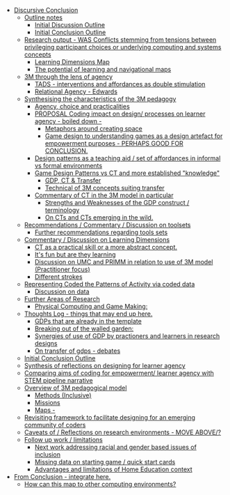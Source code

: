 -   [Discursive Conclusion](#discursive-conclusion)
    -   [Outline notes](#outline-notes)
        -   [Initial Discussion Outline](#initial-discussion-outline)
        -   [Initial Conclusion Outline](#initial-conclusion-outline)
    -   [Research output - WAS Conflicts stemming from tensions between
        privileging participant choices or underlying computing and
        systems
        concepts](#research-output---was-conflicts-stemming-from-tensions-between-privileging-participant-choices-or-underlying-computing-and-systems-concepts)
        -   [Learning Dimensions Map](#learning-dimensions-map)
        -   [The potential of learning and navigational
            maps](#the-potential-of-learning-and-navigational-maps)
    -   [3M through the lens of agency](#m-through-the-lens-of-agency)
        -   [TADS - interventions and affordances as double
            stimulation](#tads---interventions-and-affordances-as-double-stimulation)
        -   [Relational Agency - Edwards](#relational-agency---edwards)
    -   [Synthesising the characteristics of the 3M
        pedagogy](#synthesising-the-characteristics-of-the-3m-pedagogy)
        -   [Agency, choice and
            practicalities](#agency-choice-and-practicalities)
        -   [PROPOSAL Coding impact on design/ processes on learner
            agency - boiled
            down -](#proposal-coding-impact-on-design-processes-on-learner-agency---boiled-down--)
            -   [Metaphors around creating
                space](#metaphors-around-creating-space)
            -   [Game design to understanding games as a design artefact
                for empowerment purposes - PERHAPS GOOD FOR
                CONCLUSION.](#game-design-to-understanding-games-as-a-design-artefact-for-empowerment-purposes---perhaps-good-for-conclusion.)
        -   [Design patterns as a teaching aid / set of affordances in
            informal vs formal
            environments](#design-patterns-as-a-teaching-aid-set-of-affordances-in-informal-vs-formal-environments)
        -   [Game Design Patterns vs CT and more established
            "knowledge"](#game-design-patterns-vs-ct-and-more-established-knowledge)
            -   [GDP, CT & Transfer](#gdp-ct-transfer)
            -   [Technical of 3M concepts suiting
                transfer](#technical-of-3m-concepts-suiting-transfer)
        -   [Commentary of CT in the 3M model in
            particular](#commentary-of-ct-in-the-3m-model-in-particular)
            -   [Strengths and Weaknesses of the GDP construct /
                terminology](#strengths-and-weaknesses-of-the-gdp-construct-terminology)
            -   [On CTs and CTs emerging in the
                wild.](#on-cts-and-cts-emerging-in-the-wild.)
    -   [Recommendations / Commentary / Discussion on
        toolsets](#recommendations-commentary-discussion-on-toolsets)
        -   [Further recommendations regarding tools
            sets](#further-recommendations-regarding-tools-sets)
    -   [Commentary / Discussion on Learning
        Dimensions](#commentary-discussion-on-learning-dimensions)
        -   [CT as a practical skill or a more abstract
            concept.](#ct-as-a-practical-skill-or-a-more-abstract-concept.)
        -   [It's fun but are they
            learning](#its-fun-but-are-they-learning)
        -   [Discussion on UMC and PRIMM in relation to use of 3M model
            (Practitioner
            focus)](#discussion-on-umc-and-primm-in-relation-to-use-of-3m-model-practitioner-focus)
        -   [Different strokes](#different-strokes)
    -   [Representing Coded the Patterns of Activity via coded
        data](#representing-coded-the-patterns-of-activity-via-coded-data)
        -   [Discussion on data](#discussion-on-data)
    -   [Further Areas of Research](#further-areas-of-research)
        -   [Physical Computing and Game
            Making:](#physical-computing-and-game-making)
    -   [Thoughts Log - things that may end up
        here.](#thoughts-log---things-that-may-end-up-here.)
        -   [GDPs that are already in the
            template](#gdps-that-are-already-in-the-template)
        -   [Breaking out of the walled
            garden:](#breaking-out-of-the-walled-garden)
        -   [Synergies of use of GDP by practioners and learners in
            research
            designs](#synergies-of-use-of-gdp-by-practioners-and-learners-in-research-designs)
        -   [On transfer of gdps -
            debates](#on-transfer-of-gdps---debates)
    -   [Initial Conclusion Outline](#initial-conclusion-outline-1)
    -   [Synthesis of reflections on designing for learner
        agency](#synthesis-of-reflections-on-designing-for-learner-agency)
    -   [Comparing aims of coding for empowerment/ learner agency with
        STEM pipeline
        narrative](#comparing-aims-of-coding-for-empowerment-learner-agency-with-stem-pipeline-narrative)
    -   [Overview of 3M pedagogical
        model](#overview-of-3m-pedagogical-model)
        -   [Methods (Inclusive)](#methods-inclusive)
        -   [Missions](#missions)
        -   [Maps -](#maps--)
    -   [Revisiting framework to facilitate designing for an emerging
        community of
        coders](#revisiting-framework-to-facilitate-designing-for-an-emerging-community-of-coders)
    -   [Caveats of / Reflections on research environments - MOVE
        ABOVE/?](#caveats-of-reflections-on-research-environments---move-above)
    -   [Follow up work / limitations](#follow-up-work-limitations)
        -   [Next work addressing racial and gender based issues of
            inclusion](#next-work-addressing-racial-and-gender-based-issues-of-inclusion)
        -   [Missing data on starting game / quick start
            cards](#missing-data-on-starting-game-quick-start-cards)
        -   [Advantages and limitations of Home Education
            context](#advantages-and-limitations-of-home-education-context)
-   [From Conclusion - integrate
    here.](#from-conclusion---integrate-here.)
    -   [How can this map to other computing
        environments?](#how-can-this-map-to-other-computing-environments)
